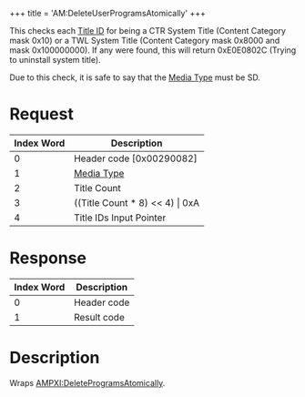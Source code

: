 +++
title = 'AM:DeleteUserProgramsAtomically'
+++

This checks each [Title ID](Titles#title_ids "wikilink") for being a CTR
System Title (Content Category mask 0x10) or a TWL System Title (Content
Category mask 0x8000 and mask 0x100000000). If any were found, this will
return 0xE0E0802C (Trying to uninstall system title).

Due to this check, it is safe to say that the [Media
Type](Filesystem_services#mediatype "wikilink") must be SD.

# Request

| Index Word | Description                                            |
|------------|--------------------------------------------------------|
| 0          | Header code \[0x00290082\]                             |
| 1          | [Media Type](Filesystem_services#mediatype "wikilink") |
| 2          | Title Count                                            |
| 3          | ((Title Count \* 8) \<\< 4) \| 0xA                     |
| 4          | Title IDs Input Pointer                                |

# Response

| Index Word | Description |
|------------|-------------|
| 0          | Header code |
| 1          | Result code |

# Description

Wraps
[AMPXI:DeleteProgramsAtomically](AMPXI:DeleteProgramsAtomically "wikilink").

